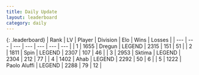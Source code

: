 ```yaml
---
title: Daily Update
layout: leaderboard
category: daily
---
```


{: .leaderboard}
| Rank | LV | Player | Division | Elo | Wins | Losses |
| --- | --- | --- | --- | --- | --- | --- |
| <span data-change="8">1</span> | 1655 | <span title="ID: 337810">Dregun</span> | LEGEND | <span data-change="45">2315</span> | <span data-change="10">151</span> | <span data-change="0">51</span> |
| <span data-change="3">2</span> | 1811 | <span title="ID: 498412">Spin</span> | LEGEND | <span data-change="22">2307</span> | <span data-change="4">107</span> | <span data-change="0">46</span> |
| <span data-change="-2">3</span> | 2953 | <span title="ID: 353063">Sktima</span> | LEGEND | <span data-change="-1">2304</span> | <span data-change="15">212</span> | <span data-change="5">77</span> |
| <span data-change="0">4</span> | 1402 | <span title="ID: 402846">Ahab</span> | LEGEND | <span data-change="0">2292</span> | <span data-change="0">50</span> | <span data-change="0">6</span> |
| <span data-change="1">5</span> | 1222 | <span title="ID: 512212">Paolo Aluffi</span> | LEGEND | <span data-change="11">2288</span> | <span data-change="8">79</span> | <span data-change="2">12</span> |